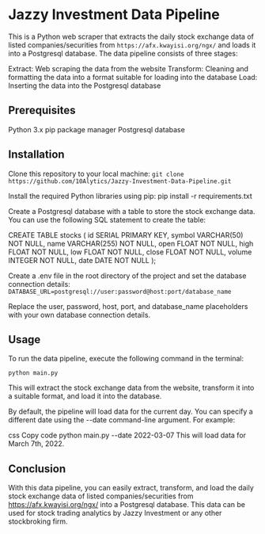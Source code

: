 # Jazzy Investment Data Pipeline

This is a Python web scraper that extracts the daily stock exchange data of listed companies/securities from `https://afx.kwayisi.org/ngx/` and loads it into a Postgresql database. The data pipeline consists of three stages:

Extract: Web scraping the data from the website
Transform: Cleaning and formatting the data into a format suitable for loading into the database
Load: Inserting the data into the Postgresql database

## Prerequisites

Python 3.x
pip package manager
Postgresql database

## Installation

Clone this repository to your local machine:
`git clone https://github.com/10Alytics/Jazzy-Investment-Data-Pipeline.git`

Install the required Python libraries using pip:
pip install -r requirements.txt

Create a Postgresql database with a table to store the stock exchange data. 
You can use the following SQL statement to create the table:

CREATE TABLE stocks (
    id SERIAL PRIMARY KEY,
    symbol VARCHAR(50) NOT NULL,
    name VARCHAR(255) NOT NULL,
    open FLOAT NOT NULL,
    high FLOAT NOT NULL,
    low FLOAT NOT NULL,
    close FLOAT NOT NULL,
    volume INTEGER NOT NULL,
    date DATE NOT NULL
);

Create a .env file in the root directory of the project and set the database connection details:
`DATABASE_URL=postgresql://user:password@host:port/database_name`

Replace the user, password, host, port, and database_name placeholders with your own database connection details.

## Usage
To run the data pipeline, execute the following command in the terminal:

`python main.py`

This will extract the stock exchange data from the website, transform it into a suitable format, and load it into the database.

By default, the pipeline will load data for the current day. You can specify a different date using the --date command-line argument. For example:

css
Copy code
python main.py --date 2022-03-07
This will load data for March 7th, 2022.

## Conclusion

With this data pipeline, you can easily extract, transform, and load the daily stock exchange data of listed companies/securities from https://afx.kwayisi.org/ngx/ into a Postgresql database. This data can be used for stock trading analytics by Jazzy Investment or any other stockbroking firm.

